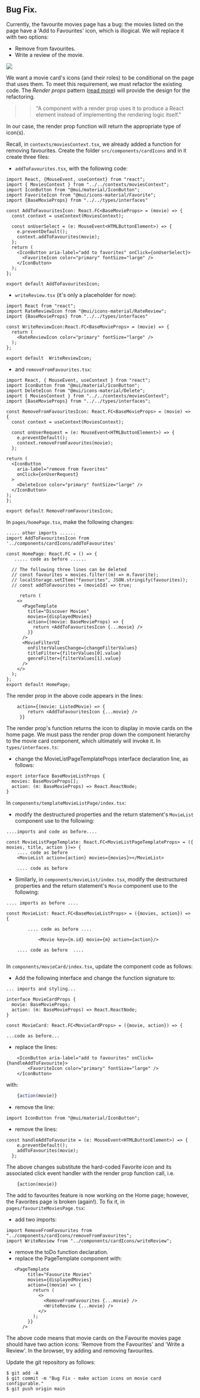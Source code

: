 ## Bug Fix.

Currently, the favourite movies page has a bug: the movies listed on the page have a 'Add to Favourites' icon, which is illogical. We will replace it with two options:

- Remove from favourites.
- Write a review of the movie.

![][favcard]

We want a movie card's icons (and their roles) to be conditional on the page that uses them. To meet this requirement, we must refactor the existing code. The _Render props_ pattern ([read more][renderprop]) will provide the design for the refactoring.

> > "A component with a render prop uses it to produce a React element  instead of implementing the rendering logic itself."

In our case, the render prop function will return the appropriate type of icon(s).

Recall, in `contexts/moviesContext.tsx`, we already added a function for removing favourites. Create the folder `src/components/cardIcons` and in it create three files:

- `addToFavourites.tsx`, with the following code:

```tsx
import React, {MouseEvent, useContext} from "react";
import { MoviesContext } from "../../contexts/moviesContext";
import IconButton from "@mui/material/IconButton";
import FavoriteIcon from "@mui/icons-material/Favorite";
import {BaseMovieProps} from "../../types/interfaces"

const AddToFavouritesIcon: React.FC<BaseMovieProps> = (movie) => {
  const context = useContext(MoviesContext);

  const onUserSelect = (e: MouseEvent<HTMLButtonElement>) => {
    e.preventDefault();
    context.addToFavourites(movie);
  };
  return (
    <IconButton aria-label="add to favorites" onClick={onUserSelect}>
      <FavoriteIcon color="primary" fontSize="large" />
    </IconButton>
  );
};

export default AddToFavouritesIcon;
```

- `writeReview.tsx` (it's only a placeholder for now):

```tsx
import React from "react";
import RateReviewIcon from "@mui/icons-material/RateReview";
import {BaseMovieProps} from "../../types/interfaces"

const WriteReviewIcon:React.FC<BaseMovieProps> = (movie) => {
  return (
    <RateReviewIcon color="primary" fontSize="large" />
  );
};

export default  WriteReviewIcon;
```

- and `removeFromFavourites.tsx`:

```tsx
import React, { MouseEvent, useContext } from "react";
import IconButton from "@mui/material/IconButton";
import DeleteIcon from "@mui/icons-material/Delete";
import { MoviesContext } from "../../contexts/moviesContext";
import {BaseMovieProps} from "../../types/interfaces";

const RemoveFromFavouritesIcon: React.FC<BaseMovieProps> = (movie) => {
  const context = useContext(MoviesContext);

  const onUserRequest = (e: MouseEvent<HTMLButtonElement>) => {
    e.preventDefault();
    context.removeFromFavourites(movie);
  };

return (
  <IconButton
    aria-label="remove from favorites"
    onClick={onUserRequest}
  >
    <DeleteIcon color="primary" fontSize="large" />
  </IconButton>
);
};

export default RemoveFromFavouritesIcon;
```
In `pages/homePage.tsx`, make the following changes:

```tsx
..... other imports ......
import AddToFavouritesIcon from '../components/cardIcons/addToFavourites'

const HomePage: React.FC = () => {
   ..... code as before ......

  // The following three lines can be deleted
  // const favourites = movies.filter((m) => m.favorite);
  // localStorage.setItem("favourites", JSON.stringify(favourites));
  // const addToFavourites = (movieId) => true;

     return (
    <>
      <PageTemplate
        title="Discover Movies"
        movies={displayedMovies}
        action={(movie: BaseMovieProps) => {
          return <AddToFavouritesIcon {...movie} />
        }}
      />
      <MovieFilterUI
        onFilterValuesChange={changeFilterValues}
        titleFilter={filterValues[0].value}
        genreFilter={filterValues[1].value}
      />
    </>
  );
};
export default HomePage;
```
The render prop in the above code appears in the lines:
```tsx
    action={(movie: ListedMovie) => {
        return <AddToFavouritesIcon {...movie} />
     }}
```
The render prop's function returns the icon to display in movie cards on the home page. We must pass the render prop down the component hierarchy to the movie card component, which ultimately will invoke it. In `types/interfaces.ts`:

- change the MovieListPageTemplateProps interface declaration line, as follows:

```tsx
export interface BaseMovieListProps {
  movies: BaseMovieProps[];
  action: (m: BaseMovieProps) => React.ReactNode;
}
```

In `components/templateMovieListPage/index.tsx`:

- modify the   destructured properties and the return statement's `MovieList` component use to the following:

```tsx
....imports and code as before....

const MovieListPageTemplate: React.FC<MovieListPageTemplateProps> = ({ movies, title, action })=> {
	.... code as before
	<MovieList action={action} movies={movies}></MovieList>

	.... code as before

```
+ Similarly, in `components/movieList/index.tsx`, modify the  destructured properties and the return statement's `Movie` component use to the following:

```tsx
.... imports as before ....

const MovieList: React.FC<BaseMovieListProps> = ({movies, action}) => {
    
    	.... code as before ....
        
			<Movie key={m.id} movie={m} action={action}/>

	.... code as before  ....
    
```
In `components/movieCard/index.tsx`, update the component code as follows:

+ Add the following interface and change the function signature to:



~~~tsx
... imports and styling...

interface MovieCardProps {
  movie: BaseMovieProps;
  action: (m: BaseMovieProps) => React.ReactNode;
}

const MovieCard: React.FC<MovieCardProps> = ({movie, action}) => {

...code as before...
~~~

+ replace the lines:
~~~tsx
    <IconButton aria-label="add to favourites" onClick={handleAddToFavourite}>
        <FavoriteIcon color="primary" fontSize="large" />
    </IconButton>
~~~
with:
~~~ts
    {action(movie)}
~~~
+ remove the line:
~~~
import IconButton from "@mui/material/IconButton";
~~~
+ remove the lines:
~~~tsx
const handleAddToFavourite = (e: MouseEvent<HTMLButtonElement>) => {
    e.preventDefault();
    addToFavourites(movie);
  };
~~~

The above changes substitute the hard-coded Favorite icon and its associated click event handler with the render prop function call, i.e.
```
    {action(movie)}
```
The add to favourites feature is now working on the Home page; however, the Favorites page is broken (again!). To fix it, in `pages/favouriteMoviesPage.tsx`:

+ add two imports:
~~~tsx
import RemoveFromFavourites from "../components/cardIcons/removeFromFavourites";
import WriteReview from "../components/cardIcons/writeReview";
~~~
+ remove the toDo function declaration.
+ replace the PageTemplate component with:
~~~tsx
   <PageTemplate
        title="Favourite Movies"
        movies={displayedMovies}
        action={(movie) => {
          return (
            <>
              <RemoveFromFavourites {...movie} />
              <WriteReview {...movie} />
            </>
          );
        }}
      />
~~~
The above code means that movie cards on the Favourite movies page should have two action icons: 'Remove from the Favourites' and 'Write a Review'. In the browser, try adding and removing favourites.

Update the git repository as follows:

```
$ git add -A
$ git commit -m "Bug Fix - make action icons on movie card configurable."
$ git push origin main
```

[renderprop]: https://react.dev/reference/react/cloneElement#passing-data-with-a-render-prop
[reviewbutton]: ./img/reviewbutton.png
[favcard]: ./img/favcard.png
